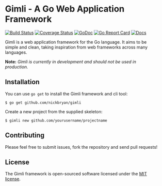 # Gimli - A Go Web Application Framework

[![Build Status](https://travis-ci.org/nickbryan/gimli.svg?branch=master)](https://travis-ci.org/nickbryan/gimli)
[![Coverage Status](https://coveralls.io/repos/github/nickbryan/gimli/badge.svg?branch=master)](https://coveralls.io/github/nickbryan/gimli?branch=master)
[![GoDoc](https://godoc.org/github.com/nickbryan/gimli?status.svg)](https://godoc.org/github.com/nickbryan/gimli)
[![Go Report Card](https://goreportcard.com/badge/github.com/nickbryan/gimli)](https://goreportcard.com/report/github.com/nickbryan/gimli)
[![Docs](https://img.shields.io/badge/Docs-v0.1-blue.svg)](https://nickbryan.github.io/gimli)

Gimli is a web application framework for the Go language. It aims to be simple and clean, 
taking inspiration from web frameworks across many languages. 

**Note:** *Gimli is currently in development and should not be used in production.*

## Installation
You can use `go get` to install the Gimli framework and cli tool:

    $ go get github.com/nickbryan/gimli
    
Create a new project from the supplied skeleton:

    $ gimli new github.com/yourusername/projectname

## Contributing

Please feel free to submit issues, fork the repository and send pull requests!

## License

The Gimli framework is open-sourced software licensed under the [MIT license](http://opensource.org/licenses/MIT).
